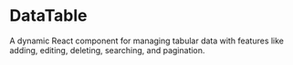 # DataTable
A dynamic React component for managing tabular data with features like adding, editing, deleting, searching, and pagination.
